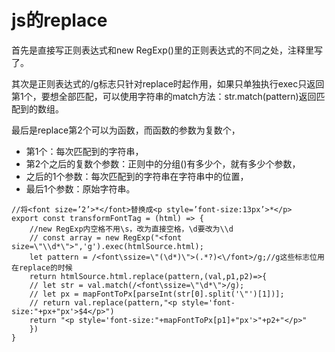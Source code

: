# js的replace

首先是直接写正则表达式和new RegExp()里的正则表达式的不同之处，注释里写了。

其次是正则表达式的/g标志只针对replace时起作用，如果只单独执行exec只返回第1个，要想全部匹配，可以使用字符串的match方法：str.match(pattern)返回匹配到的数组。

最后是replace第2个可以为函数，而函数的参数为复数个，
* 第1个：每次匹配到的字符串，
* 第2个之后的复数个参数：正则中的分组()有多少个，就有多少个参数，
* 之后的1个参数：每次匹配到的字符串在字符串中的位置，
* 最后1个参数：原始字符串。

```
//将<font size=’2’>*</font>替换成<p style=’font-size:13px’>*</p>
export const transformFontTag = (html) => {  
    //new RegExp内空格不用\s，改为直接空格，\d要改为\\d  
    // const array = new RegExp("<font size=\"\\d*\">",'g').exec(htmlSource.html);  
    let pattern = /<font\ssize=\"(\d*)\">(.*?)<\/font>/g;//g这些标志位用在replace的时候  
    return htmlSource.html.replace(pattern,(val,p1,p2)=>{  
	// let str = val.match(/<font\ssize=\"\d*\">/g);  
	// let px = mapFontToPx[parseInt(str[0].split('\"')[1])];  
	// return val.replace(pattern,"<p style='font-size:"+px+"px'>$4</p>")  
	return "<p style='font-size:"+mapFontToPx[p1]+"px'>"+p2+"</p>"  
    })  
}  
```
